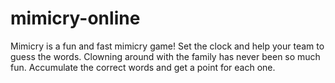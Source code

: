 # mimicry-online
Mimicry is a fun and fast mimicry game! Set the clock and help your team to guess the words. Clowning around with the family has never been so much fun. Accumulate the correct words and get a point for each one.
